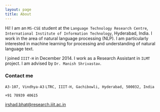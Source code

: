 ```yaml
---
layout: page
title: About
---
```


Hi! I am an `MS-CSE` student at the `Language Technology Research Centre`, `International Institute of Information Technology`, Hyderabad, India. I work in the area of natural language processing (NLP). I am particularly interested in machine learning for processing and understanding of natural language text. 

I joined `IIIT-H` in December 2014. I work as a Research Assistant in `ILMT` project. I am advised by `Dr. Manish Shrivastav`.

### Contact me

`A3-107, Vindhya-A3`
`LTRC, IIIT-H, Gachibowli, Hyderabad, 500032, India`

`+91 78939 40615`

[irshad.bhat@research.iiit.ac.in](mailto:irshad.bhat@research.iiit.ac.in)

